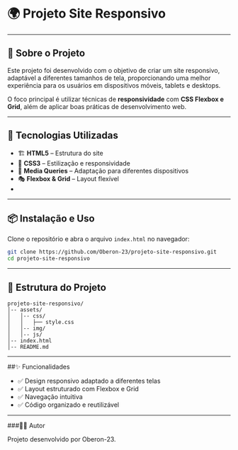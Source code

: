 # 🌍 Projeto Site Responsivo  

---

## 📌 Sobre o Projeto  

Este projeto foi desenvolvido com o objetivo de criar um site responsivo, adaptável a diferentes tamanhos de tela, proporcionando uma melhor experiência para os usuários em dispositivos móveis, tablets e desktops.  

O foco principal é utilizar técnicas de **responsividade** com **CSS Flexbox e Grid**, além de aplicar boas práticas de desenvolvimento web.  

---

## 🚀 Tecnologias Utilizadas  

- 🏗 **HTML5** – Estrutura do site  
- 🎨 **CSS3** – Estilização e responsividade  
- 📱 **Media Queries** – Adaptação para diferentes dispositivos  
- 🎭 **Flexbox & Grid** – Layout flexível
- 
---

## 📦 Instalação e Uso  

Clone o repositório e abra o arquivo `index.html` no navegador:  

```bash
git clone https://github.com/Oberon-23/projeto-site-responsivo.git
cd projeto-site-responsivo
```
---

## 📂 Estrutura do Projeto

```
projeto-site-responsivo/
│-- assets/
│   │-- css/
│   │   ├── style.css
│   │-- img/
│   │-- js/
│-- index.html
│-- README.md
```
---

##✨ Funcionalidades

- ✅ Design responsivo adaptado a diferentes telas
- ✅ Layout estruturado com Flexbox e Grid
- ✅ Navegação intuitiva
- ✅ Código organizado e reutilizável

---

###👨‍💻 Autor

Projeto desenvolvido por Oberon-23.
